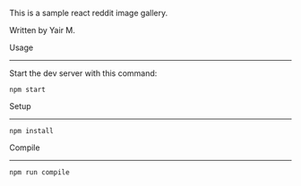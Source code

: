 This is a sample react reddit image gallery.


Written by Yair M.


Usage
___

Start the dev server with this command:

```
npm start
```




Setup
___


```
npm install
```



Compile
___


```
npm run compile
```
